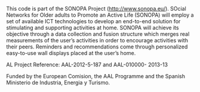 This code is part of the SONOPA Project (http://www.sonopa.eu/). SOcial Networks for Older adults to Promote an Active Life (SONOPA) will employ a set of available ICT technologies to develop an end-to-end solution for stimulating and supporting activities at home. SONOPA will achieve its objective through a data collection and fusion structure which merges real measurements of the user’s activities in order to encourage activities with their peers. Reminders and recommendations come through personalized easy-to-use wall displays placed at the user’s home.

AL Project Reference: AAL-2012-5-187 and AAL-010000- 2013-13 

Funded by the European Comision, the AAL Programme and the Spanish Ministerio de Industria, Energia y Turismo.

